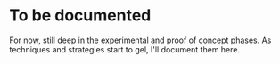 # To be documented

For now, still deep in the experimental and proof of concept phases.  As techniques and strategies start
to gel, I'll document them here.